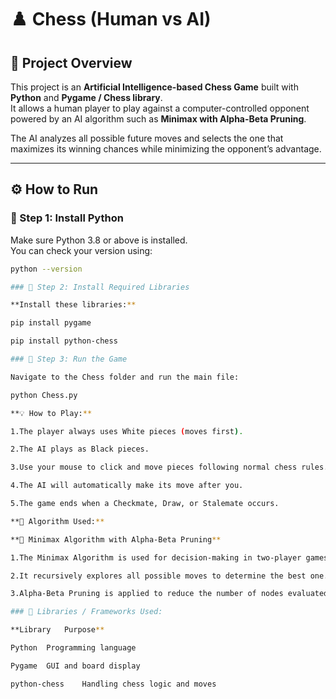 # ♟️ Chess (Human vs AI)

## 🧭 Project Overview
This project is an **Artificial Intelligence-based Chess Game** built with **Python** and **Pygame / Chess library**.  
It allows a human player to play against a computer-controlled opponent powered by an AI algorithm such as **Minimax with Alpha-Beta Pruning**.  

The AI analyzes all possible future moves and selects the one that maximizes its winning chances while minimizing the opponent’s advantage.

---

## ⚙️ How to Run

### 🧩 Step 1: Install Python
Make sure Python 3.8 or above is installed.  
You can check your version using:
```bash
python --version

### 🧩 Step 2: Install Required Libraries

**Install these libraries:**

pip install pygame

pip install python-chess

### 🧩 Step 3: Run the Game

Navigate to the Chess folder and run the main file:

python Chess.py

**💡 How to Play:**

1.The player always uses White pieces (moves first).

2.The AI plays as Black pieces.

3.Use your mouse to click and move pieces following normal chess rules.

4.The AI will automatically make its move after you.

5.The game ends when a Checkmate, Draw, or Stalemate occurs.

**🧠 Algorithm Used:**

**🧩 Minimax Algorithm with Alpha-Beta Pruning**

1.The Minimax Algorithm is used for decision-making in two-player games.

2.It recursively explores all possible moves to determine the best one.

3.Alpha-Beta Pruning is applied to reduce the number of nodes evaluated by the Minimax algorithm, making the AI faster and more efficient.

### 🧱 Libraries / Frameworks Used:

**Library	Purpose**

Python	Programming language

Pygame	GUI and board display

python-chess	Handling chess logic and moves
